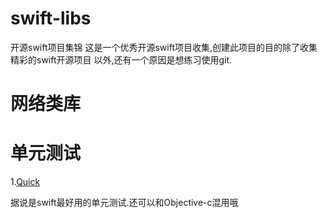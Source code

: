 # swift-libs
开源swift项目集锦
   这是一个优秀开源swift项目收集,创建此项目的目的除了收集精彩的swift开源项目
以外,还有一个原因是想练习使用git.


# 网络类库



# 单元测试

<p>1.<a href="https://github.com/Quick/Quick">Quick</a></p>

  据说是swift最好用的单元测试.还可以和Objective-c混用哦



